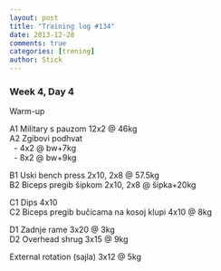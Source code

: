 ```yaml
---
layout: post
title: "Training log #134"
date: 2013-12-28
comments: true
categories: [trening]
author: Stick
---
```


### Week 4, Day 4  

Warm-up  

A1 Military s pauzom 12x2 @ 46kg    
A2 Zgibovi podhvat  
&nbsp; - 4x2 @ bw+7kg  
&nbsp; - 8x2 @ bw+9kg    

B1 Uski bench press 2x10, 2x8 @ 57.5kg  
B2 Biceps pregib šipkom 2x10, 2x8 @ šipka+20kg  

C1 Dips 4x10  
C2 Biceps pregib bučicama na kosoj klupi 4x10 @ 8kg  

D1 Zadnje rame 3x20 @ 3kg  
D2 Overhead shrug 3x15 @ 9kg  

External rotation (sajla) 3x12 @ 5kg  